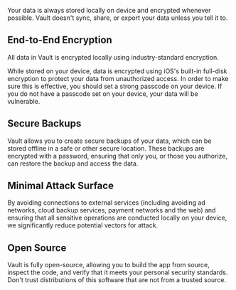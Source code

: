 Your data is always stored locally on device and encrypted whenever possible. 
Vault doesn't sync, share, or export your data unless you tell it to.

## End-to-End Encryption

All data in Vault is encrypted locally using industry-standard encryption. 

While stored on your device, data is encrypted using iOS's built-in full-disk encryption to protect your data from unauthorized access.
In order to make sure this is effective, you should set a strong passcode on your device.
If you do not have a passcode set on your device, your data will be vulnerable.

## Secure Backups

Vault allows you to create secure backups of your data, which can be stored offline in a safe or other secure location.
These backups are encrypted with a password, ensuring that only you, or those you authorize, can restore the backup and access the data.

## Minimal Attack Surface

By avoiding connections to external services (including avoiding ad networks, cloud backup services, payment networks and the web) and ensuring that all sensitive operations are conducted locally on your device, we significantly reduce potential vectors for attack.

## Open Source

Vault is fully open-source, allowing you to build the app from source, inspect the code, and verify that it meets your personal security standards.
Don't trust distributions of this software that are not from a trusted source.
